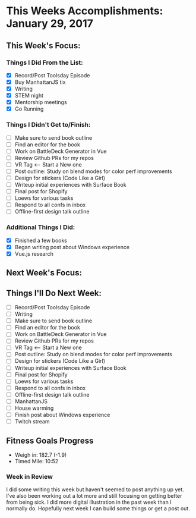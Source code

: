 # This Weeks Accomplishments: January 29, 2017

## This Week's Focus:

### Things I Did From the List:

- [x] Record/Post Toolsday Episode
- [x] Buy ManhattanJS tix
- [x] Writing
- [x] STEM night
- [x] Mentorship meetings
- [x] Go Running

### Things I Didn't Get to/Finish:

- [ ] Make sure to send book outline
- [ ] Find an editor for the book
- [ ] Work on BattleDeck Generator in Vue
- [ ] Review Github PRs for my repos
- [ ] VR Tag <-- Start a New one
- [ ] Post outline: Study on blend modes for color perf improvements
- [ ] Design for stickers (Code Like a Girl)
- [ ] Writeup initial experiences with Surface Book
- [ ] Final post for Shopify
- [ ] Loews for various tasks
- [ ] Respond to all confs in inbox
- [ ] Offline-first design talk outline

### Additional Things I Did:

- [x] Finished a few books
- [x] Began writing post about Windows experience
- [x] Vue.js research

## Next Week's Focus:

## Things I'll Do Next Week:

- [ ] Record/Post Toolsday Episode
- [ ] Writing
- [ ] Make sure to send book outline
- [ ] Find an editor for the book
- [ ] Work on BattleDeck Generator in Vue
- [ ] Review Github PRs for my repos
- [ ] VR Tag <-- Start a New one
- [ ] Post outline: Study on blend modes for color perf improvements
- [ ] Design for stickers (Code Like a Girl)
- [ ] Writeup initial experiences with Surface Book
- [ ] Final post for Shopify
- [ ] Loews for various tasks
- [ ] Respond to all confs in inbox
- [ ] Offline-first design talk outline
- [ ] ManhattanJS
- [ ] House warming
- [ ] Finish post about Windows experience
- [ ] Twitch stream

## Fitness Goals Progress

- Weigh in: 182.7 (-1.9)
- Timed Mile: 10:52

### Week in Review

I did some writing this week but haven't seemed to post anything up yet. I've also been working out a lot more and still focusing on getting better from being sick. I did more digital illustration in the past week than I normally do. Hopefully next week I can build some things or get a post out.

